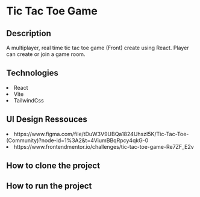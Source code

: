 # Tic Tac Toe Game

## Description
A multiplayer, real time tic tac toe game (Front) create using React. Player can create or join a game room.
## Technologies

<li>React</li>
<li>Vite</li>
<li>TailwindCss</li>

## UI Design Ressouces
<li>https://www.figma.com/file/tDuW3V9UBQa1824UhszI5K/Tic-Tac-Toe-(Community)?node-id=1%3A2&t=4ViumBBqRpcy4qkG-0</li>
<li>https://www.frontendmentor.io/challenges/tic-tac-toe-game-Re7ZF_E2v</li>

## How to clone the project

## How to run the project



